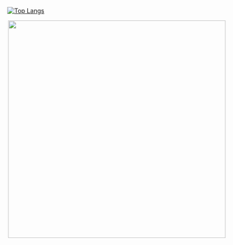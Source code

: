 [![Top Langs](https://github-readme-stats.vercel.app/api/top-langs/?username=GyutaroNc&layout=compact&theme=radical)](https://github.com/GyutaroNc/api-nc)

<p align='middle'><img src='https://github-readme-streak-stats.herokuapp.com/?user=GyutaroNc&theme=midnight-purple&show_icon=true' width='500"'></p> 
